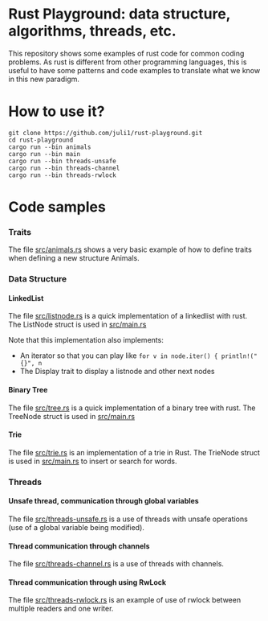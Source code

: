 # Rust Playground: data structure, algorithms, threads, etc.

This repository shows some examples of rust code for common coding
problems. As rust is different from other programming languages,
this is useful to have some patterns and code examples to translate
what we know in this new paradigm.

# How to use it?
```
git clone https://github.com/juli1/rust-playground.git
cd rust-playground
cargo run --bin animals
cargo run --bin main
cargo run --bin threads-unsafe
cargo run --bin threads-channel
cargo run --bin threads-rwlock
```


#  Code samples

### Traits
The file [src/animals.rs](src/animals.rs)
shows a very basic example of how to define traits
when defining a new structure Animals.


### Data Structure

#### LinkedList

The file [src/listnode.rs](src/listnode.rs) 
is a quick implementation of a linkedlist with rust.
The ListNode struct is used in [src/main.rs](src/main.rs) 

Note that this implementation also implements:
 * An iterator so that you can play like ```for v in node.iter() { println!("{}", n```
 * The Display trait to display a listnode and other next nodes

#### Binary Tree
The file [src/tree.rs](src/tree.rs) 
is a quick implementation of a binary tree with rust.
The TreeNode struct is used in [src/main.rs](src/main.rs) 

#### Trie
The file [src/trie.rs](src/trie.rs) is an implementation
of a trie in Rust. The TrieNode struct is used
in [src/main.rs](src/main.rs) to insert or search for words.

### Threads

#### Unsafe thread, communication through global variables
The file [src/threads-unsafe.rs](src/threads-unsafe.rs)
is a use of threads with unsafe operations (use of a global 
variable being modified).


#### Thread communication through channels
The file [src/threads-channel.rs](src/threads-channel.rs)
is a use of threads with channels.


#### Thread communication through using RwLock
The file [src/threads-rwlock.rs](src/threads-rwlock.rs)
is an example of use of rwlock between multiple readers
and one writer.
